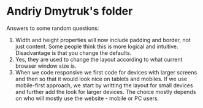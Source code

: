 # Andriy Dmytruk's folder

Answers to some random questions:
1. Width and height properties will now include padding and border, not just content. Some people think this is more logical and intuitive. Disadvantage is that you change the defaults.
2. Yes, they are used to change the layout according to what current browser window size is.
3. When we code responsive we first code for devices with larger screens and then so that it would look nice on tablets and mobiles. If we use mobile-first approach, we start by writting the layout for small devices and further add the look for larger devices. The choice mostly depends on who will mostly use the website - mobile or PC users.
